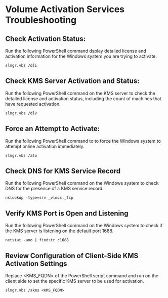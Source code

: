 # Volume Activation Services Troubleshooting
## Check Activation Status:
Run the following PowerShell command dsplay detailed license and activation information for the Windows system you are trying to activate.
```
slmgr.vbs /dli
```

## Check KMS Server Activation and Status:
Run the following PowerShell command on the KMS server to check the detailed license and activation status, including the count of machines that have requested activation.
```
slmgr.vbs /dlv
```

## Force an Attempt to Activate:
Run the following PowerShell command to to force the Windows system to attempt online activation immediately.
```
slmgr.vbs /ato
```

## Check DNS for KMS Service Record
Run the following PowerShell command on the Windows system to check DNS for the presence of a KMS service record.
```
nslookup -type=srv _vlmcs._tcp
```

## Verify KMS Port is Open and Listening
Run the following PowerShell command on the Windows system to check if the KMS server is listening on the default port 1688.
```
netstat -ano | findstr :1688
````

## Review Configuration of Client-Side KMS Activation Settings
Replace <KMS_FQDN> of the PowerShell script command and run on the client side to set the specific KMS server to be used for activation. 
```
slmgr.vbs /skms <KMS_FQDN>
```